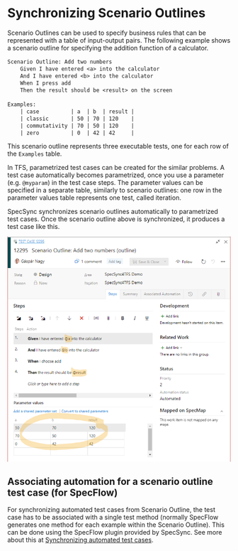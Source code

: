 # Synchronizing Scenario Outlines

Scenario Outlines can be used to specify business rules that can be represented with a table of input-output pairs. The following example shows a scenario outline for specifying the addition function of a calculator.

```
Scenario Outline: Add two numbers
    Given I have entered <a> into the calculator
    And I have entered <b> into the calculator
    When I press add
    Then the result should be <result> on the screen

Examples: 
    | case          | a  | b  | result |
    | classic       | 50 | 70 | 120    |
    | commutativity | 70 | 50 | 120    |
    | zero          | 0  | 42 | 42     |
```

This scenario outline represents three executable tests, one for each row of the `Examples` table.

In TFS, parametrized test cases can be created for the similar problems. A test case automatically becomes parametrized, once you use a parameter \(e.g. `@myparam`\) in the test case steps. The parameter values can be specified in a separate table, similarly to scenario outlines: one row in the parameter values table represents one test, called iteration.

SpecSync synchronizes scenario outlines automatically to parametrized test cases. Once the scenario outline above is synchronized, it produces a test case like this.

![Test case synchronized from scenario outline](img/scenario-outlines-parametrized-test-case.png)

## Associating automation for a scenario outline test case (for SpecFlow)

For synchronizing automated test cases from Scenario Outline, the test case has to be associated with a single test method (normally SpecFlow generates one method for each example within the Scenario Outline). This can be done using the SpecFlow plugin provided by SpecSync. See more about this at [Synchronizing automated test cases](synchronizing-automated-test-cases.md).

